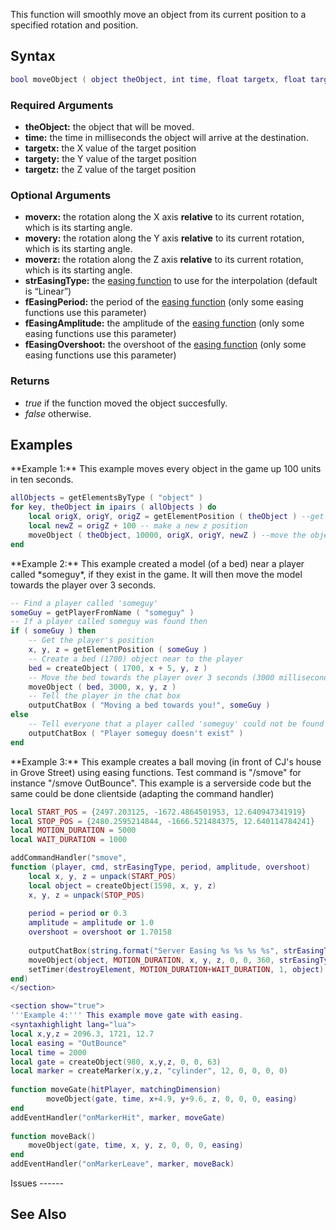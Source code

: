 This function will smoothly move an object from its current position to a specified rotation and position.

Syntax
------

``` lua
bool moveObject ( object theObject, int time, float targetx, float targety, float targetz, [ float moverx, float movery, float moverz, string strEasingType, float fEasingPeriod, float fEasingAmplitude, float fEasingOvershoot ] )
```

### Required Arguments

-   **theObject:** the object that will be moved.
-   **time:** the time in milliseconds the object will arrive at the destination.
-   **targetx:** the X value of the target position
-   **targety:** the Y value of the target position
-   **targetz:** the Z value of the target position

### Optional Arguments

-   **moverx:** the rotation along the X axis **relative** to its current rotation, which is its starting angle.
-   **movery:** the rotation along the Y axis **relative** to its current rotation, which is its starting angle.
-   **moverz:** the rotation along the Z axis **relative** to its current rotation, which is its starting angle.
-   **strEasingType:** the [easing function](/docs/Easing.md "wikilink") to use for the interpolation (default is “Linear”)
-   **fEasingPeriod:** the period of the [easing function](/docs/Easing.md "wikilink") (only some easing functions use this parameter)
-   **fEasingAmplitude:** the amplitude of the [easing function](/docs/Easing.md "wikilink") (only some easing functions use this parameter)
-   **fEasingOvershoot:** the overshoot of the [easing function](/docs/Easing.md "wikilink") (only some easing functions use this parameter)

### Returns

-   *true* if the function moved the object succesfully.
-   *false* otherwise.

Examples
--------

<section name="Server" class="server" show="true">
**Example 1:** This example moves every object in the game up 100 units in ten seconds.

``` lua
allObjects = getElementsByType ( "object" )
for key, theObject in ipairs ( allObjects ) do
    local origX, origY, origZ = getElementPosition ( theObject ) --get the origanal position
    local newZ = origZ + 100 -- make a new z position
    moveObject ( theObject, 10000, origX, origY, newZ ) --move the object to this position in 10 seconds.
end
```

</section>
<section name="Server" class="server" show="true">
**Example 2:** This example created a model (of a bed) near a player called *someguy*, if they exist in the game. It will then move the model towards the player over 3 seconds.

``` lua
-- Find a player called 'someguy'
someGuy = getPlayerFromName ( "someguy" )
-- If a player called someguy was found then
if ( someGuy ) then
    -- Get the player's position
    x, y, z = getElementPosition ( someGuy )
    -- Create a bed (1700) object near to the player
    bed = createObject ( 1700, x + 5, y, z )
    -- Move the bed towards the player over 3 seconds (3000 milliseconds)
    moveObject ( bed, 3000, x, y, z )
    -- Tell the player in the chat box
    outputChatBox ( "Moving a bed towards you!", someGuy )
else
    -- Tell everyone that a player called 'someguy' could not be found
    outputChatBox ( "Player someguy doesn't exist" )
end
```

</section>
<section name="Server" class="server" show="true">
**Example 3:** This example creates a ball moving (in front of CJ's house in Grove Street) using easing functions. Test command is "/smove" for instance "/smove OutBounce". This example is a serverside code but the same could be done clientside (adapting the command handler)

``` lua
local START_POS = {2497.203125, -1672.4864501953, 12.640947341919}
local STOP_POS = {2480.2595214844, -1666.521484375, 12.640114784241}
local MOTION_DURATION = 5000
local WAIT_DURATION = 1000

addCommandHandler("smove",
function (player, cmd, strEasingType, period, amplitude, overshoot)
    local x, y, z = unpack(START_POS)
    local object = createObject(1598, x, y, z)
    x, y, z = unpack(STOP_POS)
    
    period = period or 0.3
    amplitude = amplitude or 1.0
    overshoot = overshoot or 1.70158
    
    outputChatBox(string.format("Server Easing %s %s %s %s", strEasingType, tostring(period), tostring(amplitude), tostring(overshoot)))
    moveObject(object, MOTION_DURATION, x, y, z, 0, 0, 360, strEasingType, period, amplitude, overshoot)
    setTimer(destroyElement, MOTION_DURATION+WAIT_DURATION, 1, object)
end)
</section>

<section show="true">
'''Example 4:''' This example move gate with easing.
<syntaxhighlight lang="lua">
local x,y,z = 2096.3, 1721, 12.7
local easing = "OutBounce"
local time = 2000
local gate = createObject(980, x,y,z, 0, 0, 63)
local marker = createMarker(x,y,z, "cylinder", 12, 0, 0, 0, 0)
 
function moveGate(hitPlayer, matchingDimension)
        moveObject(gate, time, x+4.9, y+9.6, z, 0, 0, 0, easing)
end
addEventHandler("onMarkerHit", marker, moveGate)
 
function moveBack()
    moveObject(gate, time, x, y, z, 0, 0, 0, easing)
end
addEventHandler("onMarkerLeave", marker, moveBack)
```

</section>
Issues
------

See Also
--------
